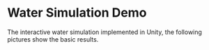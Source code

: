 # Water Simulation Demo

The interactive water simulation implemented in Unity, the following pictures show the basic results.
